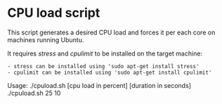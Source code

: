 # CPU load script 

This script generates a desired CPU load and forces it per each core on 
machines running Ubuntu.

It requires *stress* and *cpulimit* to be installed on the target machine:

	- stress can be installed using 'sudo apt-get install stress'
	- cpulimit can be installed using 'sudo apt-get install cpulimit'

Usage: ./cpuload.sh [cpu load in percent] [duration in seconds]
	   ./cpuload.sh 25 10

